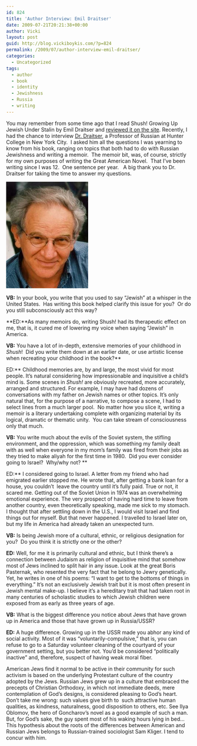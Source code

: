 ```yaml
---
id: 824
title: 'Author Interview: Emil Draitser'
date: 2009-07-21T20:21:38+00:00
author: Vicki
layout: post
guid: http://blog.vickiboykis.com/?p=824
permalink: /2009/07/author-interview-emil-draitser/
categories:
  - Uncategorized
tags:
  - author
  - book
  - identity
  - Jewishness
  - Russia
  - writing
---
```

You may remember from some time ago that I read Shush! Growing Up Jewish Under Stalin by Emil Draitser and [reviewed it on the site](http://blog.vickiboykis.com/2009/06/16/book-review-shush-growing-up-jewish-under-stalin/). Recently, I had the chance to interview [Dr. Draitser](http://shushthebook.googlepages.com/), a Professor of Russian at Hunter College in New York City.  I asked him all the questions I was yearning to know from his book, ranging on topics that both had to do with Russian Jewishness and writing a memoir.  The memoir bit, was, of course, strictly for my own purposes of writing the Great American Novel.  That I&#8217;ve been writing since I was 12.  One sentence per year.   A big thank you to Dr. Draitser for taking the time to answer my questions.

[<img class="aligncenter size-full wp-image-826" title="emil-full" src="https://raw.githubusercontent.com/veekaybee/wlb/gh-pages/assets/images/2009/07/emil-full.jpg" alt="emil-full" width="223" height="289" />](https://raw.githubusercontent.com/veekaybee/wlb/gh-pages/assets/images/2009/07/emil-full.jpg)

**VB:** In your book, you write that you used to say &#8220;Jewish&#8221; at a whisper in the United States.  Has writing this book helped clarify this issue for you?  Or do you still subconsciously act this way?
  
**ED:**As many memoirs do, writing Shush! had its therapeutic effect on me, that is, it cured me of lowering my voice when saying &#8220;Jewish&#8221; in America.

**VB:** You have a lot of in-depth, extensive memories of your childhood in _Shush_!  Did you write them down at an earlier date, or use artistic license when recreating your childhood in the book?**
  
ED:** Childhood memories are, by and large, the most vivid for most people. It&#8217;s natural considering how impressionable and inquisitive a child’s mind is. Some scenes in _Shush!_ are obviously recreated, more accurately, arranged and structured. For example, I may have had dozens of conversations with my father on Jewish names or other topics. It&#8217;s only natural that, for the purpose of a narrative, to compose a scene, I had to select lines from a much larger pool.  No matter how you slice it, writing a memoir is a literary undertaking complete with organizing material by its logical, dramatic or thematic unity.  You can take stream of consciousness only that much.

**VB:** You write much about the evils of the Soviet system, the stifling environment, and the oppression, which was something my family dealt with as well when everyone in my mom&#8217;s family was fired from their jobs as they tried to make aliyah for the first time in 1980.  Did you ever consider going to Israel?  Why/why not? **
  
ED:** I considered going to Israel. A letter from my friend who had emigrated earlier stopped me. He wrote that, after getting a bank loan for a house, you couldn’t  leave the country until it&#8217;s fully paid. True or not, it scared me. Getting out of the Soviet Union in 1974 was an overwhelming emotional experience. The very prospect of having hard time to leave from another country, even theoretically speaking, made me sick to my stomach. I thought that after settling down in the U.S., I would visit Israel and find things out for myself. But that never happened. I travelled to Israel later on, but my life in America had already taken an unexpected turn.

**VB:** Is being Jewish more of a cultural, ethnic, or religious designation for you?  Do you think it is strictly one or the other?
  
**ED:** Well, for me it is primarily cultural and ethnic, but I think there’s a connection between Judaism as religion of inquisitive mind that somehow most of Jews inclined to split hair in any issue. Look at the great Boris Pasternak, who resented the very fact that he belong to Jewry genetically. Yet, he writes in one of his poems: “I want to get to the bottoms of things in everything.” It’s not an exclusively Jewish trait but it is most often present in Jewish mental make-up. I believe it’s a hereditary trait that had taken root in many centuries of scholastic studies to which Jewish children were exposed from as early as three years of age.

**VB:** What is the biggest difference you notice about Jews that have grown up in America and those that have grown up in Russia/USSR?
  
**ED:** A huge difference. Growing up in the USSR made you abhor any kind of social activity. Most of it was “voluntarily-compulsive,” that is, you can refuse to go to a Saturday volunteer cleaning of the courtyard of your government setting, but you better not. You’d be considered “politically inactive” and, therefore, suspect of having weak moral fiber.

American Jews find it normal to be active in their community for such activism is based on the underlying Protestant culture of the country adopted by the Jews. Russian Jews grew up in a culture that embraced the precepts of Christian Orthodoxy, in which not immediate deeds, mere contemplation of God’s designs, is considered pleasing to God’s heart. Don’t take me wrong: such values give birth to  such attractive human qualities, as kindness, naturalness, good disposition to others, etc. See Ilya Oblomov, the hero of Goncharov’s novel as a good example of such a man. But, for God’s sake, the guy spent most of his waking hours lying in bed&#8230;This hypothesis about the roots of the differences between American and Russian Jews belongs to Russian-trained sociologist Sam Kliger. I tend to concur with him.